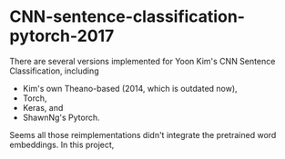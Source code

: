 # CNN-sentence-classification-pytorch-2017

There are several versions implemented for Yoon Kim's CNN Sentence Classification, 
including 
- Kim's own Theano-based (2014, which is outdated now), 
- Torch, 
- Keras, and 
- ShawnNg's Pytorch.

Seems all those reimplementations didn't integrate the pretrained word embeddings.
In this project, 
